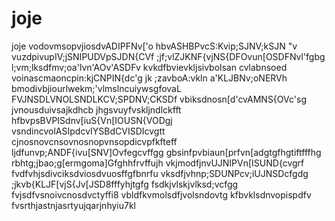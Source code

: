 # joje
joje
vodovmsopvjiosdvADIPFNv['o
hbvASHBPvcS:Kvip;SJNV;kSJN "v
vuzdpivupIV;jSNIPUDVpSJDN{CVf
;jf;vlZJKNF{vjNS{DFOvun[OSDFNvl'fgbg
l;vm;lksdfmv;oa'lvn'AOv'ASDFv
kvkdfbvievkljsivbolsan cvlabnsoed
voinascmaoncpin:kjCNPIN{dc'g
jk ;zavboA:vkln a'KLJBNv;oNERVh
bmodivbjiourlwekm;'vlmslncuiywsgfovaL
FVJNSDLVNOLSNDLKCV;SPDNV;CKSDf
vbiksdnosn[d'cvAMNS{OVc'sg
jvnousduivsajkdhcb jhgsvuyfvskljndlckfft
hfbvpsBVPISdnv[iuS{Vn[IOUSN{VODgj
vsndincvolASIpdcvIYSBdCVISDIcvgtt
cjnosnovcnsovnosnopvnsopdicvpfkfteff
ljdfunvp;ANDF{ivu[SNV]Ovfegcvffgg
gbsinfpvbiaun[prfvn[adgtgfhgtiftfffhg
rbhtg;jbao;g[ermgoma]Gfghhfrvffujh
vkjmodfjnvUJNIPVn[ISUND{cvgrf
fvdfvhjsdivciksdviosdvuosffgfbnrfu
vksdfjvhnp;SDUNPcv;iUJNSDcfgdg
;jkvb{KLJF[vjS{Jv[JSD8fffyhjtgfg
fsdkjvlskjvlksd;vcfgg
fvjsdfvsnoivcnosdvctyffi8
vbldfkvmolsdfjvolsndovtg
kfbvklsdnvopispdfv
fvsrthjastnjasrtyujqarjnhyiu7kl
